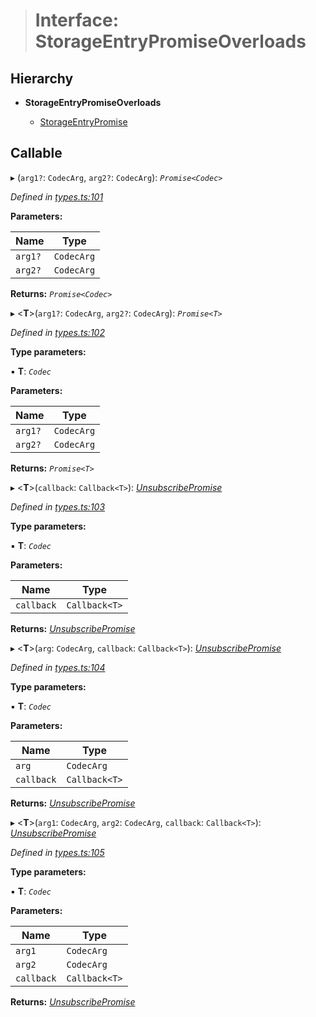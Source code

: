 > # Interface: StorageEntryPromiseOverloads

## Hierarchy

* **StorageEntryPromiseOverloads**

  * [StorageEntryPromise](_types_.storageentrypromise.md)

## Callable

▸ (`arg1?`: `CodecArg`, `arg2?`: `CodecArg`): *`Promise<Codec>`*

*Defined in [types.ts:101](https://github.com/polkadot-js/api/blob/e7eeeae/packages/api/src/types.ts#L101)*

**Parameters:**

Name | Type |
------ | ------ |
`arg1?` | `CodecArg` |
`arg2?` | `CodecArg` |

**Returns:** *`Promise<Codec>`*

▸ <**T**>(`arg1?`: `CodecArg`, `arg2?`: `CodecArg`): *`Promise<T>`*

*Defined in [types.ts:102](https://github.com/polkadot-js/api/blob/e7eeeae/packages/api/src/types.ts#L102)*

**Type parameters:**

▪ **T**: *`Codec`*

**Parameters:**

Name | Type |
------ | ------ |
`arg1?` | `CodecArg` |
`arg2?` | `CodecArg` |

**Returns:** *`Promise<T>`*

▸ <**T**>(`callback`: `Callback<T>`): *[UnsubscribePromise](../modules/_types_.md#unsubscribepromise)*

*Defined in [types.ts:103](https://github.com/polkadot-js/api/blob/e7eeeae/packages/api/src/types.ts#L103)*

**Type parameters:**

▪ **T**: *`Codec`*

**Parameters:**

Name | Type |
------ | ------ |
`callback` | `Callback<T>` |

**Returns:** *[UnsubscribePromise](../modules/_types_.md#unsubscribepromise)*

▸ <**T**>(`arg`: `CodecArg`, `callback`: `Callback<T>`): *[UnsubscribePromise](../modules/_types_.md#unsubscribepromise)*

*Defined in [types.ts:104](https://github.com/polkadot-js/api/blob/e7eeeae/packages/api/src/types.ts#L104)*

**Type parameters:**

▪ **T**: *`Codec`*

**Parameters:**

Name | Type |
------ | ------ |
`arg` | `CodecArg` |
`callback` | `Callback<T>` |

**Returns:** *[UnsubscribePromise](../modules/_types_.md#unsubscribepromise)*

▸ <**T**>(`arg1`: `CodecArg`, `arg2`: `CodecArg`, `callback`: `Callback<T>`): *[UnsubscribePromise](../modules/_types_.md#unsubscribepromise)*

*Defined in [types.ts:105](https://github.com/polkadot-js/api/blob/e7eeeae/packages/api/src/types.ts#L105)*

**Type parameters:**

▪ **T**: *`Codec`*

**Parameters:**

Name | Type |
------ | ------ |
`arg1` | `CodecArg` |
`arg2` | `CodecArg` |
`callback` | `Callback<T>` |

**Returns:** *[UnsubscribePromise](../modules/_types_.md#unsubscribepromise)*